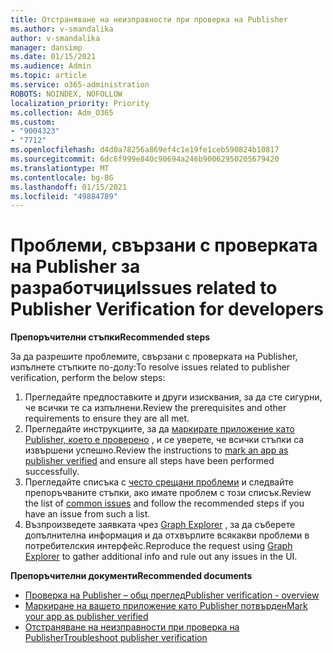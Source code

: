 ```yaml
---
title: Отстраняване на неизправности при проверка на Publisher
ms.author: v-smandalika
author: v-smandalika
manager: dansimp
ms.date: 01/15/2021
ms.audience: Admin
ms.topic: article
ms.service: o365-administration
ROBOTS: NOINDEX, NOFOLLOW
localization_priority: Priority
ms.collection: Adm_O365
ms.custom:
- "9004323"
- "7712"
ms.openlocfilehash: d4d0a78256a869ef4c1e19fe1ceb590824b10817
ms.sourcegitcommit: 6dc6f999e840c90694a246b90062950205679420
ms.translationtype: MT
ms.contentlocale: bg-BG
ms.lasthandoff: 01/15/2021
ms.locfileid: "49884789"
---
```

# <a name="issues-related-to-publisher-verification-for-developers"></a><span data-ttu-id="31d6c-102">Проблеми, свързани с проверката на Publisher за разработчици</span><span class="sxs-lookup"><span data-stu-id="31d6c-102">Issues related to Publisher Verification for developers</span></span>

<span data-ttu-id="31d6c-103">**Препоръчителни стъпки**</span><span class="sxs-lookup"><span data-stu-id="31d6c-103">**Recommended steps**</span></span> 

<span data-ttu-id="31d6c-104">За да разрешите проблемите, свързани с проверката на Publisher, изпълнете стъпките по-долу:</span><span class="sxs-lookup"><span data-stu-id="31d6c-104">To resolve issues related to publisher verification, perform the below steps:</span></span>

1. <span data-ttu-id="31d6c-105">Прегледайте предпоставките и други изисквания, за да сте сигурни, че всички те са изпълнени.</span><span class="sxs-lookup"><span data-stu-id="31d6c-105">Review the prerequisites and other requirements to ensure they are all met.</span></span>
2. <span data-ttu-id="31d6c-106">Прегледайте инструкциите, за да [маркирате приложение като Publisher, което е проверено](https://docs.microsoft.com/azure/active-directory/develop/mark-app-as-publisher-verified) , и се уверете, че всички стъпки са извършени успешно.</span><span class="sxs-lookup"><span data-stu-id="31d6c-106">Review the instructions to [mark an app as publisher verified](https://docs.microsoft.com/azure/active-directory/develop/mark-app-as-publisher-verified) and ensure all steps have been performed successfully.</span></span>
3. <span data-ttu-id="31d6c-107">Прегледайте списъка с [често срещани проблеми](https://docs.microsoft.com/azure/active-directory/develop/troubleshoot-publisher-verification#common-issues) и следвайте препоръчваните стъпки, ако имате проблем с този списък.</span><span class="sxs-lookup"><span data-stu-id="31d6c-107">Review the list of [common issues](https://docs.microsoft.com/azure/active-directory/develop/troubleshoot-publisher-verification#common-issues) and follow the recommended steps if you have an issue from such a list.</span></span>
4. <span data-ttu-id="31d6c-108">Възпроизведете заявката чрез [Graph Explorer](https://docs.microsoft.com/azure/active-directory/develop/troubleshoot-publisher-verification#making-microsoft-graph-api-calls) , за да съберете допълнителна информация и да отхвърлите всякакви проблеми в потребителския интерфейс.</span><span class="sxs-lookup"><span data-stu-id="31d6c-108">Reproduce the request using [Graph Explorer](https://docs.microsoft.com/azure/active-directory/develop/troubleshoot-publisher-verification#making-microsoft-graph-api-calls) to gather additional info and rule out any issues in the UI.</span></span>

<span data-ttu-id="31d6c-109">**Препоръчителни документи**</span><span class="sxs-lookup"><span data-stu-id="31d6c-109">**Recommended documents**</span></span>

- [<span data-ttu-id="31d6c-110">Проверка на Publisher – общ преглед</span><span class="sxs-lookup"><span data-stu-id="31d6c-110">Publisher verification - overview</span></span>](https://docs.microsoft.com/azure/active-directory/develop/publisher-verification-overview) 
- [<span data-ttu-id="31d6c-111">Маркиране на вашето приложение като Publisher потвърден</span><span class="sxs-lookup"><span data-stu-id="31d6c-111">Mark your app as publisher verified</span></span>](https://docs.microsoft.com/azure/active-directory/develop/mark-app-as-publisher-verified) 
- [<span data-ttu-id="31d6c-112">Отстраняване на неизправности при проверка на Publisher</span><span class="sxs-lookup"><span data-stu-id="31d6c-112">Troubleshoot publisher verification</span></span>](https://docs.microsoft.com/azure/active-directory/develop/troubleshoot-publisher-verification)

